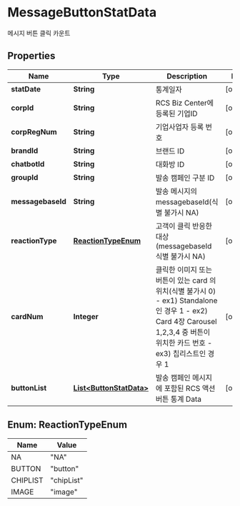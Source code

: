 

# MessageButtonStatData

메시지 버튼 클릭 카운트

## Properties

| Name | Type | Description | Notes |
|------------ | ------------- | ------------- | -------------|
|**statDate** | **String** | 통계일자 |  [optional] |
|**corpId** | **String** | RCS Biz Center에 등록된 기업ID |  [optional] |
|**corpRegNum** | **String** | 기업사업자 등록 번호 |  [optional] |
|**brandId** | **String** | 브랜드 ID |  [optional] |
|**chatbotId** | **String** | 대화방 ID |  [optional] |
|**groupId** | **String** | 발송 캠페인 구분 ID |  [optional] |
|**messagebaseId** | **String** | 발송 메시지의 messagebaseId(식별 불가시 NA) |  [optional] |
|**reactionType** | [**ReactionTypeEnum**](#ReactionTypeEnum) | 고객이 클릭 반응한 대상(messagebaseId 식별 불가시 NA) |  [optional] |
|**cardNum** | **Integer** | 클릭한 이미지 또는 버튼이 있는 card 의 위치(식별 불가시 0)      - ex1) Standalone 인 경우 1   - ex2) Card 4장 Carousel 1,2,3,4 중 버튼이 위치한 카드 번호   - ex3) 칩리스트인 경우 1    |  [optional] |
|**buttonList** | [**List&lt;ButtonStatData&gt;**](ButtonStatData.md) | 발송 캠페인 메시지에 포함된 RCS 액션 버튼 통계 Data |  [optional] |



## Enum: ReactionTypeEnum

| Name | Value |
|---- | -----|
| NA | &quot;NA&quot; |
| BUTTON | &quot;button&quot; |
| CHIPLIST | &quot;chipList&quot; |
| IMAGE | &quot;image&quot; |



